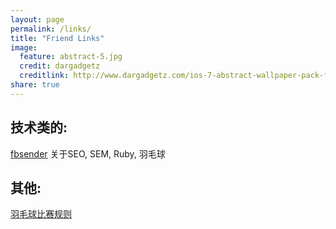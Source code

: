 ```yaml
---
layout: page
permalink: /links/
title: "Friend Links"
image:
  feature: abstract-5.jpg
  credit: dargadgetz
  creditlink: http://www.dargadgetz.com/ios-7-abstract-wallpaper-pack-for-iphone-5-and-ipod-touch-retina/
share: true
---
```


技术类的:
------------

[fbsender](http://fbsender.github.io) 关于SEO, SEM, Ruby, 羽毛球


其他:
------------

[羽毛球比赛规则](http://www.vxixi.com/)